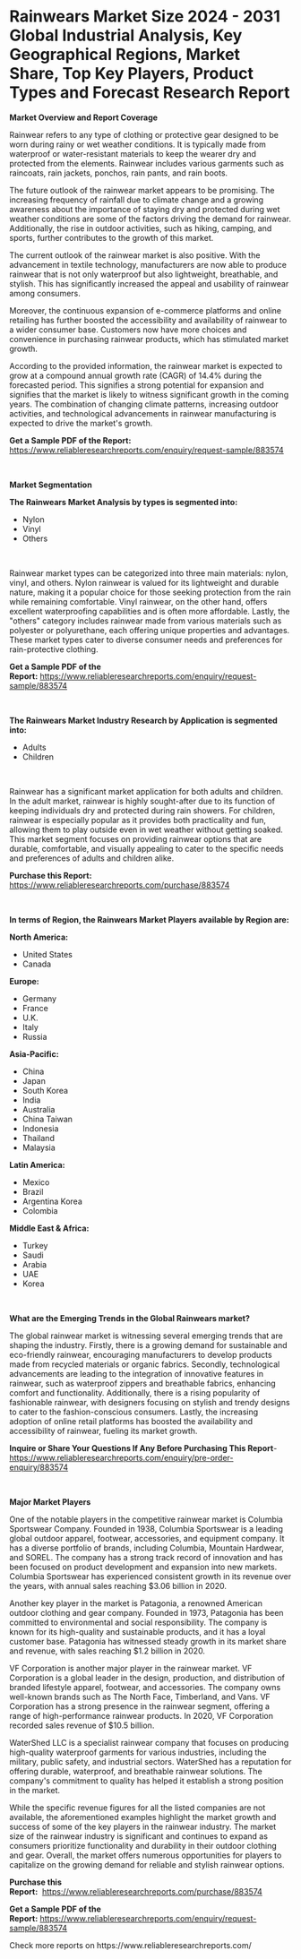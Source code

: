 <p><h1>Rainwears Market Size 2024 - 2031 Global Industrial Analysis, Key Geographical Regions, Market Share, Top Key Players, Product Types and Forecast Research Report</h1></p><p><strong>Market Overview and Report Coverage</strong></p>
<p><p>Rainwear refers to any type of clothing or protective gear designed to be worn during rainy or wet weather conditions. It is typically made from waterproof or water-resistant materials to keep the wearer dry and protected from the elements. Rainwear includes various garments such as raincoats, rain jackets, ponchos, rain pants, and rain boots.</p><p>The future outlook of the rainwear market appears to be promising. The increasing frequency of rainfall due to climate change and a growing awareness about the importance of staying dry and protected during wet weather conditions are some of the factors driving the demand for rainwear. Additionally, the rise in outdoor activities, such as hiking, camping, and sports, further contributes to the growth of this market.</p><p>The current outlook of the rainwear market is also positive. With the advancement in textile technology, manufacturers are now able to produce rainwear that is not only waterproof but also lightweight, breathable, and stylish. This has significantly increased the appeal and usability of rainwear among consumers.</p><p>Moreover, the continuous expansion of e-commerce platforms and online retailing has further boosted the accessibility and availability of rainwear to a wider consumer base. Customers now have more choices and convenience in purchasing rainwear products, which has stimulated market growth.</p><p>According to the provided information, the rainwear market is expected to grow at a compound annual growth rate (CAGR) of 14.4% during the forecasted period. This signifies a strong potential for expansion and signifies that the market is likely to witness significant growth in the coming years. The combination of changing climate patterns, increasing outdoor activities, and technological advancements in rainwear manufacturing is expected to drive the market's growth.</p></p>
<p><strong>Get a Sample PDF of the Report:</strong> <a href="https://www.reliableresearchreports.com/enquiry/request-sample/883574">https://www.reliableresearchreports.com/enquiry/request-sample/883574</a></p>
<p>&nbsp;</p>
<p><strong>Market Segmentation</strong></p>
<p><strong>The Rainwears Market Analysis by types is segmented into:</strong></p>
<p><ul><li>Nylon</li><li>Vinyl</li><li>Others</li></ul></p>
<p>&nbsp;</p>
<p><p>Rainwear market types can be categorized into three main materials: nylon, vinyl, and others. Nylon rainwear is valued for its lightweight and durable nature, making it a popular choice for those seeking protection from the rain while remaining comfortable. Vinyl rainwear, on the other hand, offers excellent waterproofing capabilities and is often more affordable. Lastly, the "others" category includes rainwear made from various materials such as polyester or polyurethane, each offering unique properties and advantages. These market types cater to diverse consumer needs and preferences for rain-protective clothing.</p></p>
<p><strong>Get a Sample PDF of the Report:</strong>&nbsp;<a href="https://www.reliableresearchreports.com/enquiry/request-sample/883574">https://www.reliableresearchreports.com/enquiry/request-sample/883574</a></p>
<p>&nbsp;</p>
<p><strong>The Rainwears Market Industry Research by Application is segmented into:</strong></p>
<p><ul><li>Adults</li><li>Children</li></ul></p>
<p>&nbsp;</p>
<p><p>Rainwear has a significant market application for both adults and children. In the adult market, rainwear is highly sought-after due to its function of keeping individuals dry and protected during rain showers. For children, rainwear is especially popular as it provides both practicality and fun, allowing them to play outside even in wet weather without getting soaked. This market segment focuses on providing rainwear options that are durable, comfortable, and visually appealing to cater to the specific needs and preferences of adults and children alike.</p></p>
<p><strong>Purchase this Report:</strong>&nbsp; <a href="https://www.reliableresearchreports.com/purchase/883574">https://www.reliableresearchreports.com/purchase/883574</a></p>
<p>&nbsp;</p>
<p><strong>In terms of Region, the Rainwears Market Players available by Region are:</strong></p>
<p>
    <p> <strong> North America: </strong>
        <ul>
            <li>United States</li>
            <li>Canada</li>
        </ul>
        </p> 
    <p> <strong> Europe: </strong>
        <ul>
            <li>Germany</li>
            <li>France</li>
            <li>U.K.</li>
            <li>Italy</li>
            <li>Russia</li>
        </ul>
        </p> 
    <p> <strong> Asia-Pacific: </strong>
        <ul>
            <li>China</li>
            <li>Japan</li>
            <li>South Korea</li>
            <li>India</li>
            <li>Australia</li>
            <li>China Taiwan</li>
            <li>Indonesia</li>
            <li>Thailand</li>
            <li>Malaysia</li>
        </ul>
        </p> 
    <p> <strong> Latin America: </strong>
        <ul>
            <li>Mexico</li>
            <li>Brazil</li>
            <li>Argentina Korea</li>
            <li>Colombia</li>
        </ul>
        </p> 
    <p> <strong> Middle East & Africa: </strong>
        <ul>
            <li>Turkey</li>
            <li>Saudi</li>
            <li>Arabia</li>
            <li>UAE</li>
            <li>Korea</li>
        </ul>
    </p>
    </p>
<p>&nbsp;</p>
<p><strong>What are the Emerging Trends in the Global Rainwears market?</strong></p>
<p><p>The global rainwear market is witnessing several emerging trends that are shaping the industry. Firstly, there is a growing demand for sustainable and eco-friendly rainwear, encouraging manufacturers to develop products made from recycled materials or organic fabrics. Secondly, technological advancements are leading to the integration of innovative features in rainwear, such as waterproof zippers and breathable fabrics, enhancing comfort and functionality. Additionally, there is a rising popularity of fashionable rainwear, with designers focusing on stylish and trendy designs to cater to the fashion-conscious consumers. Lastly, the increasing adoption of online retail platforms has boosted the availability and accessibility of rainwear, fueling its market growth.</p></p>
<p><strong>Inquire or Share Your Questions If Any Before Purchasing This Report</strong>- <a href="https://www.reliableresearchreports.com/enquiry/pre-order-enquiry/883574">https://www.reliableresearchreports.com/enquiry/pre-order-enquiry/883574</a></p>
<p>&nbsp;</p>
<p><strong>Major Market Players</strong></p>
<p><p>One of the notable players in the competitive rainwear market is Columbia Sportswear Company. Founded in 1938, Columbia Sportswear is a leading global outdoor apparel, footwear, accessories, and equipment company. It has a diverse portfolio of brands, including Columbia, Mountain Hardwear, and SOREL. The company has a strong track record of innovation and has been focused on product development and expansion into new markets. Columbia Sportswear has experienced consistent growth in its revenue over the years, with annual sales reaching $3.06 billion in 2020.</p><p>Another key player in the market is Patagonia, a renowned American outdoor clothing and gear company. Founded in 1973, Patagonia has been committed to environmental and social responsibility. The company is known for its high-quality and sustainable products, and it has a loyal customer base. Patagonia has witnessed steady growth in its market share and revenue, with sales reaching $1.2 billion in 2020.</p><p>VF Corporation is another major player in the rainwear market. VF Corporation is a global leader in the design, production, and distribution of branded lifestyle apparel, footwear, and accessories. The company owns well-known brands such as The North Face, Timberland, and Vans. VF Corporation has a strong presence in the rainwear segment, offering a range of high-performance rainwear products. In 2020, VF Corporation recorded sales revenue of $10.5 billion.</p><p>WaterShed LLC is a specialist rainwear company that focuses on producing high-quality waterproof garments for various industries, including the military, public safety, and industrial sectors. WaterShed has a reputation for offering durable, waterproof, and breathable rainwear solutions. The company's commitment to quality has helped it establish a strong position in the market.</p><p>While the specific revenue figures for all the listed companies are not available, the aforementioned examples highlight the market growth and success of some of the key players in the rainwear industry. The market size of the rainwear industry is significant and continues to expand as consumers prioritize functionality and durability in their outdoor clothing and gear. Overall, the market offers numerous opportunities for players to capitalize on the growing demand for reliable and stylish rainwear options.</p></p>
<p><strong>Purchase this Report:</strong>&nbsp;&nbsp;<a href="https://www.reliableresearchreports.com/purchase/883574">https://www.reliableresearchreports.com/purchase/883574</a></p>
<p></p>
<p><strong>Get a Sample PDF of the Report:</strong>&nbsp;<a href="https://www.reliableresearchreports.com/enquiry/request-sample/883574">https://www.reliableresearchreports.com/enquiry/request-sample/883574</a></p>
<p>Check more reports on https://www.reliableresearchreports.com/</p>
